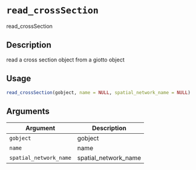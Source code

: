 # `read_crossSection`

read_crossSection


## Description

read a cross section object from a giotto object


## Usage

```r
read_crossSection(gobject, name = NULL, spatial_network_name = NULL)
```


## Arguments

Argument      |Description
------------- |----------------
`gobject`     |     gobject
`name`     |     name
`spatial_network_name`     |     spatial_network_name


